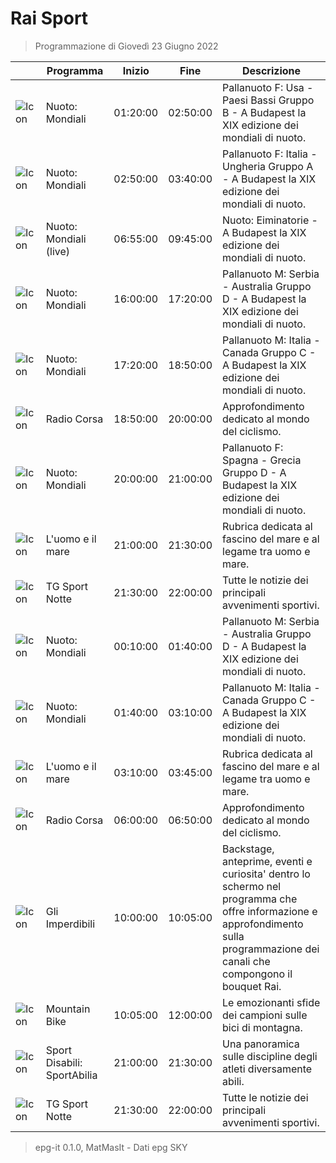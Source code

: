# Rai Sport
> Programmazione di Giovedì 23 Giugno 2022

||Programma|Inizio|Fine|Descrizione|
|---|---|---|---|---|
|![Icon](https://guidatv.sky.it/uuid/sportcalcio_cover_gc2KOQiZI.png)|Nuoto: Mondiali|01:20:00|02:50:00|Pallanuoto F: Usa - Paesi Bassi Gruppo B - A Budapest la XIX edizione dei mondiali di nuoto.
|![Icon](https://guidatv.sky.it/uuid/sportcalcio_cover_gc2KOQiZI.png)|Nuoto: Mondiali|02:50:00|03:40:00|Pallanuoto F: Italia - Ungheria Gruppo A - A Budapest la XIX edizione dei mondiali di nuoto.
|![Icon](https://guidatv.sky.it/uuid/sportcalcio_cover_gc2KOQiZI.png)|Nuoto: Mondiali (live)|06:55:00|09:45:00|Nuoto: Eiminatorie - A Budapest la XIX edizione dei mondiali di nuoto.
|![Icon](https://guidatv.sky.it/uuid/sportcalcio_cover_gc2KOQiZI.png)|Nuoto: Mondiali|16:00:00|17:20:00|Pallanuoto M: Serbia - Australia Gruppo D - A Budapest la XIX edizione dei mondiali di nuoto.
|![Icon](https://guidatv.sky.it/uuid/sportcalcio_cover_gc2KOQiZI.png)|Nuoto: Mondiali|17:20:00|18:50:00|Pallanuoto M: Italia - Canada Gruppo C - A Budapest la XIX edizione dei mondiali di nuoto.
|![Icon](https://guidatv.sky.it/uuid/sportcalcio_cover_gc2KOQiZI.png)|Radio Corsa|18:50:00|20:00:00|Approfondimento dedicato al mondo del ciclismo.
|![Icon](https://guidatv.sky.it/uuid/sportcalcio_cover_gc2KOQiZI.png)|Nuoto: Mondiali|20:00:00|21:00:00|Pallanuoto F: Spagna - Grecia Gruppo D - A Budapest la XIX edizione dei mondiali di nuoto.
|![Icon](https://guidatv.sky.it/uuid/sportcalcio_cover_gc2KOQiZI.png)|L&#039;uomo e il mare|21:00:00|21:30:00|Rubrica dedicata al fascino del mare e al legame tra uomo e mare.
|![Icon](https://guidatv.sky.it/uuid/sportcalcio_cover_gc2KOQiZI.png)|TG Sport Notte|21:30:00|22:00:00|Tutte le notizie dei principali avvenimenti sportivi.
|![Icon](https://guidatv.sky.it/uuid/sportcalcio_cover_gc2KOQiZI.png)|Nuoto: Mondiali|00:10:00|01:40:00|Pallanuoto M: Serbia - Australia Gruppo D - A Budapest la XIX edizione dei mondiali di nuoto.
|![Icon](https://guidatv.sky.it/uuid/sportcalcio_cover_gc2KOQiZI.png)|Nuoto: Mondiali|01:40:00|03:10:00|Pallanuoto M: Italia - Canada Gruppo C - A Budapest la XIX edizione dei mondiali di nuoto.
|![Icon](https://guidatv.sky.it/uuid/sportcalcio_cover_gc2KOQiZI.png)|L&#039;uomo e il mare|03:10:00|03:45:00|Rubrica dedicata al fascino del mare e al legame tra uomo e mare.
|![Icon](https://guidatv.sky.it/uuid/sportcalcio_cover_gc2KOQiZI.png)|Radio Corsa|06:00:00|06:50:00|Approfondimento dedicato al mondo del ciclismo.
|![Icon](https://guidatv.sky.it/uuid/sportcalcio_cover_gc2KOQiZI.png)|Gli Imperdibili|10:00:00|10:05:00|Backstage, anteprime, eventi e curiosita&#039; dentro lo schermo nel programma che offre informazione e approfondimento sulla programmazione dei canali che compongono il bouquet Rai.
|![Icon](https://guidatv.sky.it/uuid/sportcalcio_cover_gc2KOQiZI.png)|Mountain Bike|10:05:00|12:00:00|Le emozionanti sfide dei campioni sulle bici di montagna.
|![Icon](https://guidatv.sky.it/uuid/sportcalcio_cover_gc2KOQiZI.png)|Sport Disabili: SportAbilia|21:00:00|21:30:00|Una panoramica sulle discipline degli atleti diversamente abili.
|![Icon](https://guidatv.sky.it/uuid/sportcalcio_cover_gc2KOQiZI.png)|TG Sport Notte|21:30:00|22:00:00|Tutte le notizie dei principali avvenimenti sportivi.



 > epg-it 0.1.0, MatMasIt - Dati epg SKY